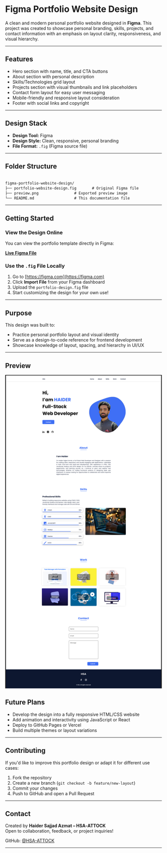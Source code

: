 #  Figma Portfolio Website Design

A clean and modern personal portfolio website designed in **Figma**. This project was created to showcase personal branding, skills, projects, and contact information with an emphasis on layout clarity, responsiveness, and visual hierarchy.

---

##  Features

* Hero section with name, title, and CTA buttons  
* About section with personal description  
* Skills/Technologies grid layout  
* Projects section with visual thumbnails and link placeholders  
* Contact form layout for easy user messaging  
* Mobile-friendly and responsive layout consideration  
* Footer with social links and copyright

---

##  Design Stack

* **Design Tool:** Figma  
* **Design Style:** Clean, responsive, personal branding  
* **File Format:** `.fig` (Figma source file)

---

##  Folder Structure

```

figma-portfolio-website-design/
├── portfolio-website-design.fig       # Original Figma file
├── preview.png                # Exported preview image
└── README.md                  # This documentation file

```

---

##  Getting Started

###  View the Design Online

You can view the portfolio template directly in Figma:

[**Live Figma File**](https://www.figma.com/design/Fst2wbQoHDckGwE3DAEhm3/Portfolio-Website-Design?t=ZM1F85Le0ozaU1yf-1)

###  Use the `.fig` File Locally

1. Go to [https://figma.com](https://figma.com)  
2. Click **Import File** from your Figma dashboard  
3. Upload the `portfolio-design.fig` file  
4. Start customizing the design for your own use!

---

##  Purpose

This design was built to:

* Practice personal portfolio layout and visual identity  
* Serve as a design-to-code reference for frontend development  
* Showcase knowledge of layout, spacing, and hierarchy in UI/UX

---

##  Preview

![Portfolio Screenshot](preview.png)

##  Future Plans

* Develop the design into a fully responsive HTML/CSS website  
* Add animation and interactivity using JavaScript or React  
* Deploy to GitHub Pages or Vercel  
* Build multiple themes or layout variations

---

##  Contributing

If you'd like to improve this portfolio design or adapt it for different use cases:

1. Fork the repository  
2. Create a new branch (`git checkout -b feature/new-layout`)  
3. Commit your changes  
4. Push to GitHub and open a Pull Request

---

##  Contact

Created by **Haider Sajjad Azmat – HSA‑ATTOCK**  
Open to collaboration, feedback, or project inquiries!

GitHub: [@HSA-ATTOCK](https://github.com/HSA-ATTOCK)

---
